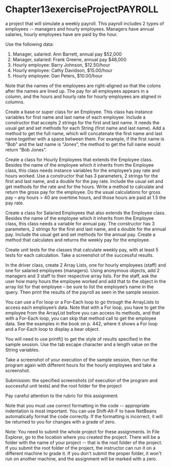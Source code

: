 # Chapter13exerciseProjectPAYROLL

a project that will simulate a weekly payroll. This payroll includes 2 types of employees -- managers and hourly employees. Managers have annual salaries, hourly employees have are paid by the hour.

Use the following data:

1. Manager, salaried: Ann Barrett, annual pay $52,000
2. Manager, salaried: Frank Greene, annual pay $48,000
3. Hourly employee: Barry Johnson, $12.50/hour
4. Hourly employee: Cathy Davidson, $15.00/hour
5. Hourly employee: Dan Peters, $10.00/hour

Note that the names of the employees are right-aligned so that the colons after the names are lined up. The pay for all employees appears in a column, and the hours and hourly rate for hourly employees are aligned in columns.

Create a base or super class for an Employee. This class has instance variables for first name and last name of each employee. Include a constructor that accepts 2 strings for the first and last name. It needs the usual get and set methods for each String (first name and last name). Add a method to get the full name, which will concatenate the first name and last name together with a space between them. For example, if the first name is “Bob” and the last name is “Jones”, the method to get the full name would return “Bob Jones”.

Create a class for Hourly Employees that extends the Employee class. Besides the name of the employee which it inherits from the Employee class, this class needs instance variables for the employee’s pay rate and hours worked. Use a constructor that has 3 parameters, 2 strings for the first and last name, and a double for the pay rate. Include the usual set and get methods for the rate and for the hours. Write a method to calculate and return the gross pay for the employee. Do the usual calculations for gross pay – any hours > 40 are overtime hours, and those hours are paid at 1.5 the pay rate.

Create a class for Salaried Employees that also extends the Employee class. Besides the name of the employee which it inherits from the Employee class, this class needs a variable for annual pay. The constructor has 3 parameters, 2 strings for the first and last name, and a double for the annual pay. Include the usual get and set methods for the annual pay. Create a method that calculates and returns the weekly pay for the employee.

Create unit tests for the classes that calculate weekly pay, with at least 5 tests for each calculation. Take a screenshot of the successful results.

In the driver class, create 2 Array Lists, one for hourly employees (staff) and one for salaried employees (managers). Using anonymous objects, add 2 managers and 3 staff to their respective array lists. For the staff, ask the user how many hours the employee worked and add that to the object in the array list for that employee – be sure to list the employee’s name in the query. Then print the results of the payroll as seen in the sample session.

You can use a For loop or a For-Each loop to go through the ArrayLists to access each employee’s data. Note that with a For loop, you have to get the employee from the ArrayList before you can access its methods, and that with a For-Each loop, you can skip that method call to get the employee data. See the examples in the book on p. 442, where it shows a For loop and a For-Each loop to display a bear object.

You will need to use printf() to get the style of results specified in the sample session. Use the tab escape character and a length value on the String variables.

Take a screenshot of your execution of the sample session, then run the program again with different hours for the hourly employees and take a screenshot.

 

Submission: the specified screenshots (of execution of the program and successful unit tests) and the root folder for the project

 

Pay careful attention to the rubric for this assignment.

Note that you must use correct formatting in the code -- appropriate indentation is most important. You can use Shift-Alt-F to have NetBeans automatically format the code correctly. If the formatting is incorrect, it will be returned to you for changes with a grade of zero.

Note: You need to submit the whole project for these assignments. In File Explorer, go to the location where you created the project. There will be a folder with the name of your project -- that is the root folder of the project.  If you submit the root folder of the project, the instructor can run it on a different machine to grade it. If you don't submit the proper folder, it won't run on another machine, and the assignment will be marked with a zero.
